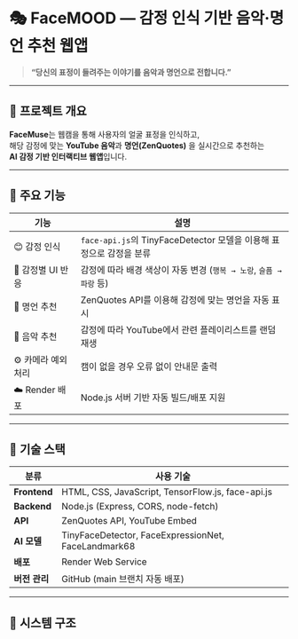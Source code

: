 # 🎭 FaceMOOD — 감정 인식 기반 음악·명언 추천 웹앱

> **“당신의 표정이 들려주는 이야기를 음악과 명언으로 전합니다.”**

---

## 🌈 프로젝트 개요

**FaceMuse**는 웹캠을 통해 사용자의 얼굴 표정을 인식하고,  
해당 감정에 맞는 **YouTube 음악**과 **명언(ZenQuotes)** 을 실시간으로 추천하는  
**AI 감정 기반 인터랙티브 웹앱**입니다.

---

## 🚀 주요 기능

| 기능 | 설명 |
|------|------|
| 😊 감정 인식 | `face-api.js`의 TinyFaceDetector 모델을 이용해 표정으로 감정을 분류 |
| 🎨 감정별 UI 반응 | 감정에 따라 배경 색상이 자동 변경 (`행복 → 노랑`, `슬픔 → 파랑` 등) |
| 🧘 명언 추천 | ZenQuotes API를 이용해 감정에 맞는 명언을 자동 표시 |
| 🎵 음악 추천 | 감정에 따라 YouTube에서 관련 플레이리스트를 랜덤 재생 |
| ⚙️ 카메라 예외 처리 | 캠이 없을 경우 오류 없이 안내문 출력 |
| ☁️ Render 배포 | Node.js 서버 기반 자동 빌드/배포 지원 |

---

## 🧠 기술 스택

| 분류 | 사용 기술 |
|------|------------|
| **Frontend** | HTML, CSS, JavaScript, TensorFlow.js, face-api.js |
| **Backend** | Node.js (Express, CORS, node-fetch) |
| **API** | ZenQuotes API, YouTube Embed |
| **AI 모델** | TinyFaceDetector, FaceExpressionNet, FaceLandmark68 |
| **배포** | Render Web Service |
| **버전 관리** | GitHub (main 브랜치 자동 배포) |

---

## 🧩 시스템 구조

